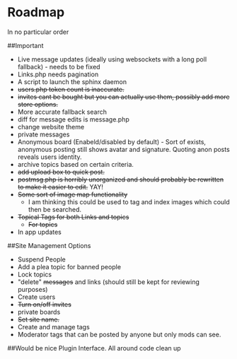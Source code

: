 Roadmap
=======

In no particular order

##Important
* Live message updates (ideally using websockets with a long poll fallback) - needs to be fixed 
* Links.php needs pagination 
* A script to launch the sphinx daemon 
* <del>users.php token count is inaccurate.</del> 
* <del>invites cant be bought but you can actually use them, possibly add more store options.</del>
* More accurate fallback search 
* diff for message edits is message.php 
* change website theme 
* private messages 
* Anonymous board (Enabeld/disabled by default) - Sort of exists, anonymous posting still shows avatar and signature. Quoting anon posts reveals users identity. 
* archive topics based on certain criteria. 
* <del>add upload box to quick post.</del> 
* <del>postmsg.php is horribly unorganized and should probably be rewritten to make it easier to edit.</del> YAY!
* <del>Some sort of image map functionality</del>
    * I am thinking this could be used to tag and index images which could then be searched. 
* <del>Topical Tags for both Links and topics</del>
    * <del>For topics</del>
* In app updates 


##Site Management Options 
* Suspend People 
* Add a plea topic for banned people 
* Lock topics 
* "delete" <del>messages</del> and links (should still be kept for reviewing purposes) 
* Create users 
* <del>Turn on/off invites</del>
* private boards 
* <del>Set site name.</del>
* Create and manage tags
* Moderator tags that can be posted by anyone but only mods can see. 

##Would be nice 
Plugin Interface. 
All around code clean up
